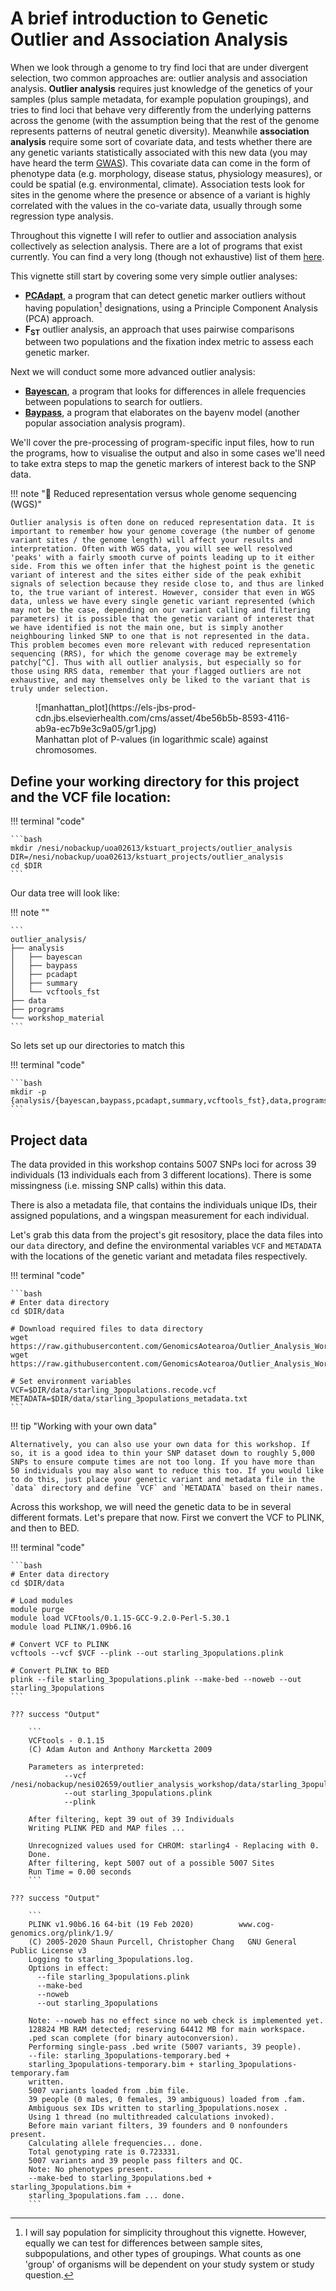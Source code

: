 # A brief introduction to Genetic Outlier and Association Analysis

When we look through a genome to try find loci that are under divergent selection, two common approaches are: outlier analysis and association analysis. **Outlier analysis** requires just knowledge of the genetics of your samples (plus sample metadata, for example population groupings), and tries to find loci that behave very differently from the underlying patterns across the genome (with the assumption being that the rest of the genome represents patterns of neutral genetic diversity). Meanwhile **association analysis** require some sort of covariate data, and tests whether there are any genetic variants statistically associated with this new data (you may have heard the term [GWAS](https://www.genome.gov/genetics-glossary/Genome-Wide-Association-Studies)). This covariate data can come in the form of phenotype data (e.g. morphology, disease status, physiology measures), or could be spatial (e.g. environmental, climate). Association tests look for sites in the genome where the presence or absence of a variant is highly correlated with the values in the co-variate data, usually through some regression type analysis.

Throughout this vignette I will refer to outlier and association analysis collectively as selection analysis. There are a lot of programs that exist currently. You can find a very long (though not exhaustive) list of them [here](https://bioinformaticshome.com/tools/gwas/gwas.html). 

This vignette still start by covering some very simple outlier analyses:

- [**PCAdapt**](https://bcm-uga.github.io/pcadapt/articles/pcadapt.html), a program that can detect genetic marker outliers without having population[^B] designations, using a Principle Component Analysis (PCA) approach.
- **F<sub>ST</sub>** outlier analysis, an approach that uses pairwise comparisons between two populations and the fixation index metric to assess each genetic marker.
<!-- Prior was linked to GBIF in main/. What is GBIF? -->

Next we will conduct some more advanced outlier analysis:

- [**Bayescan**](https://bcm-uga.github.io/pcadapt/articles/pcadapt.html), a program that looks for differences in allele frequencies between populations to search for outliers.
- [**Baypass**](http://www1.montpellier.inra.fr/CBGP/software/baypass/), a program that elaborates on the bayenv model (another popular association analysis program).

We'll cover the pre-processing of program-specific input files, how to run the programs, how to visualise the output and also in some cases we'll need to take extra steps to map the genetic markers of interest back to the SNP data.

!!! note ":beginner: Reduced representation versus whole genome sequencing (WGS)"

    Outlier analysis is often done on reduced representation data. It is important to remember how your genome coverage (the number of genome variant sites / the genome length) will affect your results and interpretation. Often with WGS data, you will see well resolved 'peaks' with a fairly smooth curve of points leading up to it either side. From this we often infer that the highest point is the genetic variant of interest and the sites either side of the peak exhibit signals of selection because they reside close to, and thus are linked to, the true variant of interest. However, consider that even in WGS data, unless we have every single genetic variant represented (which may not be the case, depending on our variant calling and filtering parameters) it is possible that the genetic variant of interest that we have identified is not the main one, but is simply another neighbouring linked SNP to one that is not represented in the data. This problem becomes even more relevant with reduced representation sequencing (RRS), for which the genome coverage may be extremely patchy[^C]. Thus with all outlier analysis, but especially so for those using RRS data, remember that your flagged outliers are not exhaustive, and may themselves only be liked to the variant that is truly under selection.


<figure markdown>
    ![manhattan_plot](https://els-jbs-prod-cdn.jbs.elsevierhealth.com/cms/asset/4be56b5b-8593-4116-ab9a-ec7b9e3c9a05/gr1.jpg)
    <figcaption>Manhattan plot of P-values (in logarithmic scale) against chromosomes.</figcaption>
</figure>

## Define your working directory for this project and the VCF file location:

!!! terminal "code"

    ```bash
    mkdir /nesi/nobackup/uoa02613/kstuart_projects/outlier_analysis
    DIR=/nesi/nobackup/uoa02613/kstuart_projects/outlier_analysis
    cd $DIR
    ```

Our data tree will look like:

!!! note ""

    ```
    outlier_analysis/
    ├── analysis
    │   ├── bayescan
    │   ├── baypass
    │   ├── pcadapt
    │   ├── summary
    │   └── vcftools_fst
    ├── data
    ├── programs
    └── workshop_material
    ```

So lets set up our directories to match this

!!! terminal "code"

    ```bash
    mkdir -p {analysis/{bayescan,baypass,pcadapt,summary,vcftools_fst},data,programs,workshop_material}
    ```

## Project data

The data provided in this workshop contains 5007 SNPs loci for across 39 individuals (13 individuals each from 3 different locations). There is some missingness (i.e. missing SNP calls) within this data.

There is also a metadata file, that contains the individuals unique IDs, their assigned populations, and a wingspan measurement for each individual. 

Let's grab this data from the project's git resository, place the data files into our ``data`` directory, and define the environmental variables ``VCF`` and ``METADATA`` with the locations of the genetic variant and metadata files respectively.

!!! terminal "code"

    ```bash
    # Enter data directory
    cd $DIR/data

    # Download required files to data directory
    wget https://raw.githubusercontent.com/GenomicsAotearoa/Outlier_Analysis_Workshop/main/workshop_files/starling_3populations.recode.vcf
    wget https://raw.githubusercontent.com/GenomicsAotearoa/Outlier_Analysis_Workshop/main/workshop_files/starling_3populations.metadata.txt

    # Set environment variables
    VCF=$DIR/data/starling_3populations.recode.vcf
    METADATA=$DIR/data/starling_3populations_metadata.txt
    ```

!!! tip "Working with your own data"

    Alternatively, you can also use your own data for this workshop. If so, it is a good idea to thin your SNP dataset down to roughly 5,000 SNPs to ensure compute times are not too long. If you have more than 50 individuals you may also want to reduce this too. If you would like to do this, just place your genetic variant and metadata file in the `data` directory and define `VCF` and `METADATA` based on their names.

Across this workshop, we will need the genetic data to be in several different formats. Let's prepare that now. First we convert the VCF to PLINK, and then to BED.

!!! terminal "code"

    ```bash
    # Enter data directory
    cd $DIR/data
    
    # Load modules
    module purge
    module load VCFtools/0.1.15-GCC-9.2.0-Perl-5.30.1
    module load PLINK/1.09b6.16 

    # Convert VCF to PLINK
    vcftools --vcf $VCF --plink --out starling_3populations.plink

    # Convert PLINK to BED
    plink --file starling_3populations.plink --make-bed --noweb --out starling_3populations
    ```

    ??? success "Output"

        ```        
        VCFtools - 0.1.15
        (C) Adam Auton and Anthony Marcketta 2009

        Parameters as interpreted:
                --vcf /nesi/nobackup/nesi02659/outlier_analysis_workshop/data/starling_3populations.recode.vcf
                --out starling_3populations.plink
                --plink

        After filtering, kept 39 out of 39 Individuals
        Writing PLINK PED and MAP files ... 

        Unrecognized values used for CHROM: starling4 - Replacing with 0.
        Done.
        After filtering, kept 5007 out of a possible 5007 Sites
        Run Time = 0.00 seconds
        ```

    ??? success "Output"

        ```
        PLINK v1.90b6.16 64-bit (19 Feb 2020)          www.cog-genomics.org/plink/1.9/
        (C) 2005-2020 Shaun Purcell, Christopher Chang   GNU General Public License v3
        Logging to starling_3populations.log.
        Options in effect:
          --file starling_3populations.plink
          --make-bed
          --noweb
          --out starling_3populations

        Note: --noweb has no effect since no web check is implemented yet.
        128824 MB RAM detected; reserving 64412 MB for main workspace.
        .ped scan complete (for binary autoconversion).
        Performing single-pass .bed write (5007 variants, 39 people).
        --file: starling_3populations-temporary.bed +
        starling_3populations-temporary.bim + starling_3populations-temporary.fam
        written.
        5007 variants loaded from .bim file.
        39 people (0 males, 0 females, 39 ambiguous) loaded from .fam.
        Ambiguous sex IDs written to starling_3populations.nosex .
        Using 1 thread (no multithreaded calculations invoked).
        Before main variant filters, 39 founders and 0 nonfounders present.
        Calculating allele frequencies... done.
        Total genotyping rate is 0.723331.
        5007 variants and 39 people pass filters and QC.
        Note: No phenotypes present.
        --make-bed to starling_3populations.bed + starling_3populations.bim +
        starling_3populations.fam ... done.
        ```


[^B]: I will say population for simplicity throughout this vignette. However, equally we can test for differences between sample sites, subpopulations, and other types of groupings. What counts as one 'group' of organisms will be dependent on your study system or study question.
[^C]: You may also want to consider linkage blocks.
